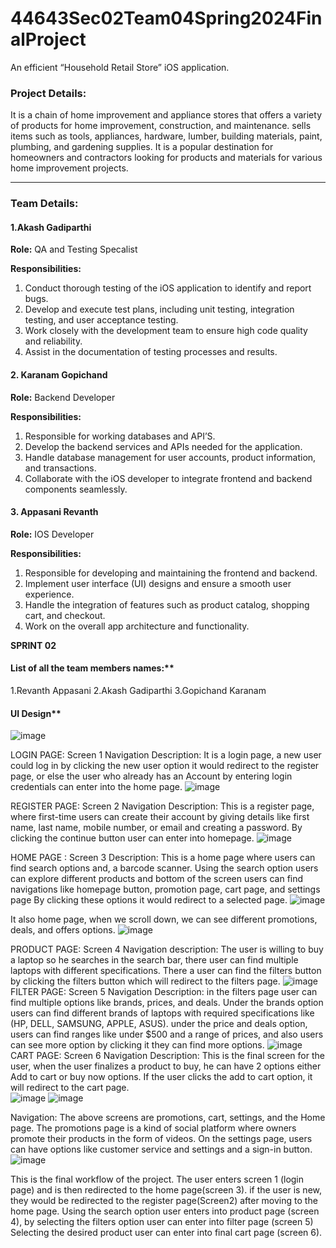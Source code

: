 # 44643Sec02Team04Spring2024FinalProject
An efficient “Household Retail Store” iOS application.

### Project Details:
It is a chain of home improvement and appliance stores that offers a variety of products for home improvement, construction, and maintenance. sells items such as tools, appliances, hardware, lumber, building materials, paint, plumbing, and gardening supplies. It is a popular destination for homeowners and contractors looking for products and materials for various home improvement projects.

--- 
### Team Details:
#### 1.Akash Gadiparthi

   **Role:** QA and Testing Specalist
   
**Responsibilities:**
1. Conduct thorough testing of the iOS application to identify and report bugs.
2. Develop and execute test plans, including unit testing, integration testing, and user acceptance testing.
3. Work closely with the development team to ensure high code quality and reliability.
4. Assist in the documentation of testing processes and results.

#### 2.	Karanam Gopichand

   **Role:** Backend Developer
   
**Responsibilities:**
1. Responsible for working databases and API’S.
2. Develop the backend services and APIs needed for the application.
3. Handle database management for user accounts, product information, and transactions.
4. Collaborate with the iOS developer to integrate frontend and backend components seamlessly.

#### 3.	Appasani Revanth

   **Role:** IOS Developer
   
**Responsibilities:**
1. Responsible for developing and maintaining the frontend and backend.
2. Implement user interface (UI) designs and ensure a smooth user experience.
3. Handle the integration of features such as product catalog, shopping cart, and checkout.
4. Work on the overall app architecture and functionality.



**SPRINT 02**


#### List of all the team members names:**
1.Revanth Appasani
2.Akash Gadiparthi
3.Gopichand Karanam
#### UI Design**

![image](https://github.com/revanthappasani/44643Sec02Team04Spring2024FinalProject/assets/143126804/ed2dec3d-e6f3-4cc5-979c-bf08210df4d6)

LOGIN PAGE:
Screen 1 Navigation Description: It is a login page, a new user could log in by clicking the new user option it would redirect to the register page, or else the user who already has an Account by entering login credentials can enter  into the home page.
 ![image](https://github.com/revanthappasani/44643Sec02Team04Spring2024FinalProject/assets/143126804/f763e65a-b1c6-403f-a4ad-9749beb3a278)


REGISTER PAGE:
Screen 2 Navigation Description: This is a register page, where first-time users can create their account by giving details like first name, last name, mobile number, or email and creating a password. By clicking  the continue button user can enter into homepage.
![image](https://github.com/revanthappasani/44643Sec02Team04Spring2024FinalProject/assets/143126804/cf699717-1053-423a-931f-78f752ecf77d)

HOME PAGE :
Screen 3 Description: This is a home page where users can find search options and, a barcode scanner.
Using the search option users can explore different products and bottom of the screen users can find navigations like homepage button, promotion page, cart page, and settings page By clicking these options it would redirect to a selected page.
 ![image](https://github.com/revanthappasani/44643Sec02Team04Spring2024FinalProject/assets/143126804/78dbf454-e5a4-4f0f-9c7a-6c802984cff3)

It also home page, when we scroll down, we can see different promotions, deals, and offers options.
![image](https://github.com/revanthappasani/44643Sec02Team04Spring2024FinalProject/assets/143126804/299feb7e-b855-4032-b870-6d36ad41f9d2)

PRODUCT PAGE:
Screen 4 Navigation description: The user is willing to buy a laptop so he searches in the search bar, there user can find multiple laptops with different specifications. There a user can find the filters button by clicking the filters button which will redirect to the filters page.
![image](https://github.com/revanthappasani/44643Sec02Team04Spring2024FinalProject/assets/143126804/8fcc438b-0934-4782-9d70-7efde74adccb) 
FILTER PAGE:
Screen 5 Navigation Description: in the filters page user can find multiple options like brands, prices, and deals. 
Under the brands option users can find different brands of laptops with required specifications like (HP, DELL, SAMSUNG, APPLE, ASUS). under the price and deals option, users can find ranges like under $500 and a range of prices, and also users can see more option by clicking it they can find more options.
![image](https://github.com/revanthappasani/44643Sec02Team04Spring2024FinalProject/assets/143126804/5601f56f-dfa5-4f68-9fb2-ff7be22e70ee)
CART PAGE:
Screen 6 Navigation Description: This is the final screen for the user, when the user finalizes a product to buy, he can have 2 options either Add to cart or buy now options. If the user clicks the add to cart option, it will redirect to the cart page.	
 ![image](https://github.com/revanthappasani/44643Sec02Team04Spring2024FinalProject/assets/143126804/2819a481-d186-461b-a046-21ac14110cde)
 ![image](https://github.com/revanthappasani/44643Sec02Team04Spring2024FinalProject/assets/143126804/7049e54a-280d-44fb-91d5-b809a54e73a0)

Navigation:
The above screens are promotions, cart, settings, and the Home page.
The promotions page is a kind of social platform where owners promote their products in the form of videos.
On the settings page, users can have options like customer service and settings and a sign-in button.
 ![image](https://github.com/revanthappasani/44643Sec02Team04Spring2024FinalProject/assets/143126804/c1256902-1c57-4e7d-a1da-9a80386f1422)

This is the final workflow of the project. The user enters screen 1 (login page) and is then redirected to the home page(screen 3). if the user is new, they would be redirected to the register page(Screen2) after moving to the home page. Using the search option user enters into product page (screen 4), by selecting the filters option user can enter into filter page (screen 5) Selecting the desired product user can enter into final cart page (screen 6).

 
